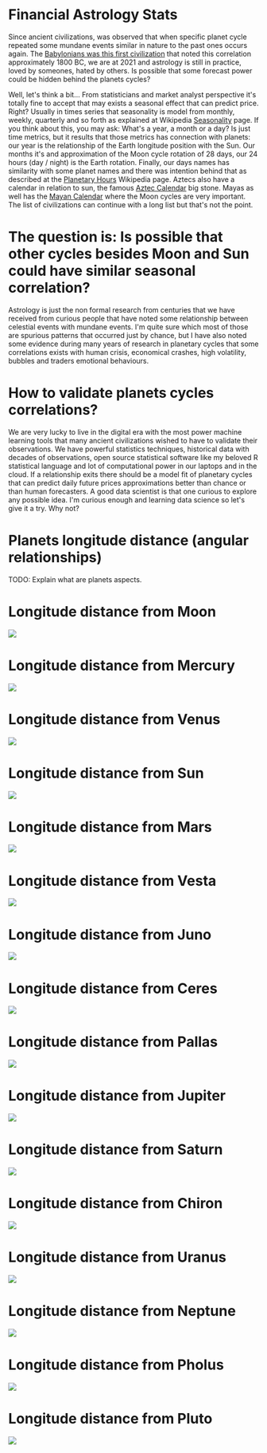 # Financial Astrology Stats

Since ancient civilizations, was observed that when specific planet cycle repeated some mundane events similar in nature to the past ones occurs again. The [Babylonians was this first civilization][1] that noted this correlation approximately 1800 BC, we are at 2021 and astrology is still in practice, loved by someones, hated by others. Is possible that some forecast power could be hidden behind the planets cycles?

Well, let's think a bit... From statisticians and market analyst perspective it's totally fine to accept that may exists a seasonal effect that can predict price. Right? Usually in times series that seasonality is model from monthly, weekly, quarterly and so forth as explained at Wikipedia [Seasonality][2] page. If you think about this, you may ask: What's a year, a month or a day? Is just time metrics, but it results that those metrics has connection with planets: our year is the relationship of the Earth longitude position with the Sun. Our months it's and approximation of the Moon cycle rotation of 28 days, our 24 hours (day / night) is the Earth rotation. Finally, our days names has similarity with some planet names and there was intention behind that as described at the [Planetary Hours][3] Wikipedia page. Aztecs also have a calendar in relation to sun, the famous [Aztec Calendar][4] big stone. Mayas as well has the [Mayan Calendar][5] where the Moon cycles are very important. The list of civilizations can continue with a long list but that's not the point.

# The question is: Is possible that other cycles besides Moon and Sun could have similar seasonal correlation?

Astrology is just the non formal research from centuries that we have received from curious people that have noted some relationship between celestial events with mundane events. I'm quite sure which most of those are spurious patterns that occurred just by chance, but I have also noted some evidence during many years of research in planetary cycles that some correlations exists with human crisis, economical crashes, high volatility, bubbles and traders emotional behaviours.

# How to validate planets cycles correlations?

We are very lucky to live in the digital era with the most power machine learning tools that many ancient civilizations wished to have to validate their observations. We have powerful statistics techniques, historical data with decades of observations, open source statistical software like my beloved R statistical language and lot of computational power in our laptops and in the cloud. If a relationship exits there should be a model fit of planetary cycles that can predict daily future prices approximations better than chance or than human forecasters. A good data scientist is that one curious to explore any possible idea. I'm curious enough and learning data science so let's give it a try. Why not?

# Planets longitude distance (angular relationships)
TODO: Explain what are planets aspects.

# Longitude distance from Moon
![](visualizations/planets_longitude_distance_MO.png?raw=true)

# Longitude distance from Mercury
![](visualizations/planets_longitude_distance_ME.png?raw=true)

# Longitude distance from Venus
![](visualizations/planets_longitude_distance_VE.png?raw=true)

# Longitude distance from Sun
![](visualizations/planets_longitude_distance_SU.png?raw=true)

# Longitude distance from Mars
![](visualizations/planets_longitude_distance_MA.png?raw=true)

# Longitude distance from Vesta
![](visualizations/planets_longitude_distance_VE.png?raw=true)

# Longitude distance from Juno
![](visualizations/planets_longitude_distance_JN.png?raw=true)

# Longitude distance from Ceres
![](visualizations/planets_longitude_distance_CE.png?raw=true)

# Longitude distance from Pallas
![](visualizations/planets_longitude_distance_PA.png?raw=true)

# Longitude distance from Jupiter
![](visualizations/planets_longitude_distance_JU.png?raw=true)

# Longitude distance from Saturn
![](visualizations/planets_longitude_distance_SA.png?raw=true)

# Longitude distance from Chiron
![](visualizations/planets_longitude_distance_CH.png?raw=true)

# Longitude distance from Uranus
![](visualizations/planets_longitude_distance_UR.png?raw=true)

# Longitude distance from Neptune
![](visualizations/planets_longitude_distance_NE.png?raw=true)

# Longitude distance from Pholus
![](visualizations/planets_longitude_distance_PH.png?raw=true)

# Longitude distance from Pluto
![](visualizations/planets_longitude_distance_PL.png?raw=true)

[1]: https://en.wikipedia.org/wiki/Babylonian_astrology
[2]: https://en.wikipedia.org/wiki/Seasonality
[3]: https://en.wikipedia.org/wiki/Planetary_hours
[4]: https://en.wikipedia.org/wiki/Aztec_calendar
[5]: https://en.wikipedia.org/wiki/Maya_calendar
